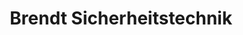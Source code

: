 ---
title: "Brendt Sicherheitstechnik"
url: /mechernich/brendt-sicherheitstechnik/
shop: Elektronik
---